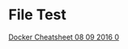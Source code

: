<!-- TITLE: File Test -->
<!-- SUBTITLE: A quick summary of File Test -->

# File Test
[Docker Cheatsheet 08 09 2016 0](/uploads/docker-cheatsheet-08-09-2016-0.pdf "Docker Cheatsheet 08 09 2016 0")